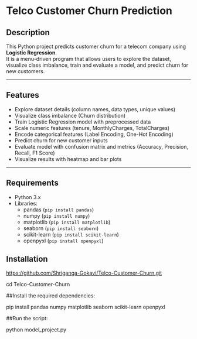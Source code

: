 # Telco Customer Churn Prediction

## Description
This Python project predicts customer churn for a telecom company using **Logistic Regression**.  
It is a menu-driven program that allows users to explore the dataset, visualize class imbalance, train and evaluate a model, and predict churn for new customers.  

---

## Features
- Explore dataset details (column names, data types, unique values)  
- Visualize class imbalance (Churn distribution)  
- Train Logistic Regression model with preprocessed data  
- Scale numeric features (tenure, MonthlyCharges, TotalCharges)  
- Encode categorical features (Label Encoding, One-Hot Encoding)  
- Predict churn for new customer inputs  
- Evaluate model with confusion matrix and metrics (Accuracy, Precision, Recall, F1 Score)  
- Visualize results with heatmap and bar plots  

---

## Requirements
- Python 3.x  
- Libraries:
  - pandas (`pip install pandas`)  
  - numpy (`pip install numpy`)  
  - matplotlib (`pip install matplotlib`)  
  - seaborn (`pip install seaborn`)  
  - scikit-learn (`pip install scikit-learn`)  
  - openpyxl (`pip install openpyxl`)  


## Installation
https://github.com/Shriganga-Gokavi/Telco-Customer-Churn.git

cd Telco-Customer-Churn


##Install the required dependencies:

pip install pandas numpy matplotlib seaborn scikit-learn openpyxl

##Run the script:

python model_project.py




